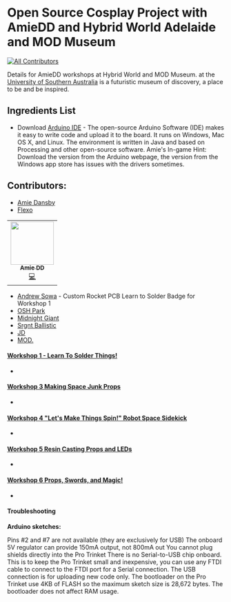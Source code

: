 # Open Source Cosplay Project with AmieDD and Hybrid World Adelaide and MOD Museum 
<!-- ALL-CONTRIBUTORS-BADGE:START - Do not remove or modify this section -->
[![All Contributors](https://img.shields.io/badge/all_contributors-1-orange.svg?style=flat-square)](#contributors-)
<!-- ALL-CONTRIBUTORS-BADGE:END -->
Details for AmieDD workshops at Hybrid World and MOD Museum. at the [University of Southern Australia](https://mod.org.au/) is a futuristic museum of discovery, a place to be and be inspired.

## Ingredients List
* Download [Arduino IDE](https://www.arduino.cc/en/Main/Software) - The open-source Arduino Software (IDE) makes it easy to write code and upload it to the board. It runs on Windows, Mac OS X, and Linux. The environment is written in Java and based on Processing and other open-source software. Amie's In-game Hint: Download the version from the Arduino webpage, the version from the Windows app store has issues with the drivers sometimes.

## Contributors:
* [Amie Dansby](https://www.amiedd.com)
* [Flexo](https://www.flexo.nz/) 
<!-- ALL-CONTRIBUTORS-LIST:START - Do not remove or modify this section -->
<!-- prettier-ignore-start -->
<!-- markdownlint-disable -->
<table>
  <tr>
    <td align="center"><a href="http://www.amiedd.com"><img src="https://avatars3.githubusercontent.com/u/7669428?v=4" width="100px;" alt=""/><br /><sub><b>Amie DD</b></sub></a><br /><a href="https://github.com/AmieDD/MOD-Museum-Workshops/commits?author=AmieDD" title="Code">💻</a></td>
  </tr>
</table>

<!-- markdownlint-enable -->
<!-- prettier-ignore-end -->
<!-- ALL-CONTRIBUTORS-LIST:END -->
* [Andrew Sowa](http://www.andrewsowa.com/) - Custom Rocket PCB Learn to Solder Badge for Workshop 1
* [OSH Park](https://oshpark.com/shared_projects/u10ZmdAJ)
* [Midnight Giant](https://www.thingiverse.com/search?q=Midnight_giant&dwh=605b305acb373bf)
* [Srgnt Ballistic](https://twitter.com/SrgntBallistic) 
* [JD](https://twitter.com/warmasterdook)
* [MOD.](https://mod.org.au/)

#### [Workshop 1 - Learn To Solder Things!](https://github.com/AmieDD/MOD-Museum-Workshops/tree/master/Workshop%201)
  *

#### [Workshop 3 Making Space Junk Props](https://github.com/AmieDD/MOD-Museum-Workshops/tree/master/Workshop%203)
 *

#### [Workshop 4 "Let's Make Things Spin!" Robot Space Sidekick](https://github.com/AmieDD/MOD-Museum-Workshops/tree/master/Workshop%204)
  *

#### [Workshop 5 Resin Casting Props and LEDs](https://github.com/AmieDD/MOD-Museum-Workshops/tree/master/Workshop%205)
  *

#### [Workshop 6 Props, Swords, and Magic!](https://github.com/AmieDD/MOD-Museum-Workshops/tree/master/Workshop%206)
  *


#### Troubleshooting

**Arduino sketches:**

Pins #2 and #7 are not available (they are exclusively for USB)
The onboard 5V regulator can provide 150mA output, not 800mA out
You cannot plug shields directly into the Pro Trinket
There is no Serial-to-USB chip onboard. This is to keep the Pro Trinket small and inexpensive, you can use any FTDI cable to connect to the FTDI port for a Serial connection. The USB connection is for uploading new code only.
The bootloader on the Pro Trinket use 4KB of FLASH so the maximum sketch size is 28,672 bytes. The bootloader does not affect RAM usage.
